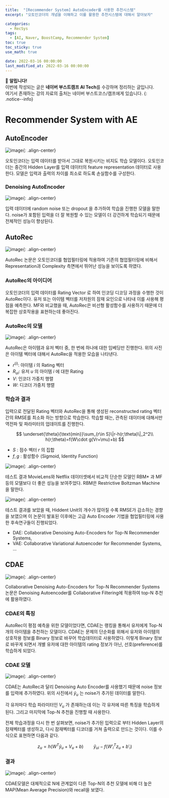 ```yaml
---
title:  "[Recommender System] AutoEncoder를 사용한 추천시스템"
excerpt: "오토인코더의 개념을 이해하고 이를 활용한 추천시스템에 대해서 알아보자"

categories:
  - RecSys
tags:
  - [AI, Naver, BoostCamp, Recommender System]
toc: true
toc_sticky: true
use_math: true

date: 2022-03-16 00:00:00
last_modified_at: 2022-03-16 00:00:00
---
```

📌 **알립니다!**<br>
이번에 작성되는 글은 **네이버 부스트캠프 AI Tech**를 수강하며 정리하는 글입니다.<br>
여기서 존재하는 강의 자료의 출처는 네이버 부스트코스/캠프에게 있습니다.
{: .notice--info}

# Recommender System with AE

## AutoEncoder

![image](https://user-images.githubusercontent.com/91870042/158577816-8d514bc1-50c5-49c9-a8c7-488ee7e8470d.png){: .align-center}

오토인코더는 입력 데이터를 받아서 그대로 복원시키는 비지도 학습 모델이다. 오토인코더는 중간의 Hidden Layer를 입력 데이터의 feature representation 데이터로 사용한다. 모델은 입력과 출력의 차이를 최소로 하도록 손실함수를 구성한다. 

### Denoising AutoEncoder

![image](https://user-images.githubusercontent.com/91870042/158577918-9ea2c1b5-9e02-4b9a-8b5c-0c0c6a4e9be3.png){: .align-center}

입력 데이터에 random noise 또는 dropout 을 추가하여 학습을 진행한 모델을 말한다. noise가 포함된 입력을 더 잘 복원할 수 있는 모델이 더 강건하게 학습되기 때문에 전체적인 성능이 향상된다.

## AutoRec

![image](https://user-images.githubusercontent.com/91870042/158578012-9e80a56a-65ad-4dc4-a25e-686653707327.png){: .align-center}

AutoRec 논문은 오토인코더를 협업필터링에 적용하여 기존의 협업필터링에 비해서 Representation과 Complexity 측면에서 뛰어난 성능을 보이도록 하였다.

### AutoRec의 아이디어

오토인코더의 입력 데이터를 Rating Vector 로 하여 인코딩 디코딩 과정을 수행한 것이 AutoRec이다. 유저 또는 아이템 벡터를 저차원의 잠재 요인으로 나타내 이를 사용해 평점을 예측한다. MF와 비교했을 때, AutoRec은 비선형 활성함수를 사용하기 때문에 더 복잡한 상호작용을 표현하는데 좋아진다.

### AutoRec의 모델

![image](https://user-images.githubusercontent.com/91870042/158579956-4ecb085c-446e-4647-b410-625538faf851.png){: .align-center}

AutoRec은 아이템과 유저 벡터 중, 한 번에 하나에 대한 임베딩만 진행한다. 위의 사진은 아이템 벡터에 대해서 AutoRec을 적용한 모습을 나타낸다.

- $r^{(i)}:$ 아이템 $i$ 의 Rating 벡터
- $R_{ui}:$ 유저 $u$ 의 아이템 $i$ 에 대한 Rating
- $V:$ 인코더 가중치 행렬
- $W:$ 디코더 가중치 행렬

### 학습과 결과

입력으로 전달된 Rating 벡터와 AutoRec을 통해 생성된 reconstructed rating 벡터간의 RMSE를 최소화 하는 방향으로 학습한다. 학습할 때는, 관측된 데이터에 대해서만 역전파 및 파라미터의 업데이트를 진행한다.

$$ \underset{\theta}{\text{min}}\sum_{r\in S}\|r-h(r;\theta)\|_2^2\\
h(r;\theta)=f(W\cdot g(Vr+\mu)+b) $$

- $S$ : 점수 벡터 $r$ 의 집합
- $f, g$ : 활성함수 (Sigmoid, Identity Function)

![image](https://user-images.githubusercontent.com/91870042/158581152-31c2a110-e3ea-4f21-b753-c78fc886b12d.png){: .align-center}

테스트 결과 MovieLens와 Netflix 데이터셋에서 비교적 단순한 모델인 RBM* 과 MF 등의 모델보다 더 좋은 성능을 보여주었다. RBM은 Restrictive Boltzman Machine 을 말한다.

![image](https://user-images.githubusercontent.com/91870042/158581270-e668c0a2-fa7a-44f4-8dad-d94300416101.png){: .align-center}

테스트 결과를 보았을 때, Hiddent Unit의 개수가 많아질 수록 RMSE가 감소하는 경향을 보였으며 이 논문이 발표된 이후에는 고급 Auto Encoder 기법을 협업필터링에 사용한 후속연구들이 진행되었다.

- DAE: Collaborative Denoising Auto-Encoders for Top-N Recommender Systems,
- VAE: Collaborative Variational Autoencoder for Recommender Systems, ...

## CDAE

![image](https://user-images.githubusercontent.com/91870042/158581733-f39504a5-d353-4cb9-a730-d0031b89f269.png){: .align-center}

Collaborative Denoising Auto-Encoders for Top-N Recommender Systems 논문은 Denoising Autoencoder를 Collaborative Filtering에 적용하여 top-N 추천에 활용하였다.

### CDAE의 특징

AutoRec이 평점 예측을 위한 모델이었다면, CDAE는 랭킹을 통해서 유저에게 Top-N 개의 아이템을 추천하는 모델이다. CDAE는 문제의 단순화를 위해서 유저와 아이템의 상호작용 정보를 Binary 정보로 바꾸어 학습데이터로 사용하였다. 이렇게 Binary 정보로 바꾸게 되면서 개별 유저에 대한 아이템의 rating 정보가 아닌, 선호(preference)를 학습하게 되었다.

### CDAE 모델

![image](https://user-images.githubusercontent.com/91870042/158582160-0f45617f-06c6-4a4c-b49c-85ff6e1797c3.png){: .align-center}

CDAE는 AutoRec과 달리 Denoising Auto Encoder를 사용했기 때문에 noise 정보를 입력에 추가하였다. 위의 사진에서 $\tilde{y}_{u}$ 는 noise가 추가된 데이터를 말한다.

각 유저마다 학습 파라미터인 $V_u$ 가 존재하는데 이는 각 유저에 따른 특징을 학습하게 된다. 그리고 마지막에 Top-N 추천을 진행할 때 사용한다.

전체 학습과정을 다시 한 번 살펴보면, noise가 추가된 입력으로 부터 Hidden Layer의 잠재벡터를 생성하고, 다시 잠재벡터를 디코더를 거쳐 출력으로 만드는 것이다. 이를 수식으로 표현하면 다음과 같다.

$$ z_u=h(W^T\tilde{y}_u+V_u+b)\qquad\hat{y}_{ui}-f({W'}_i^Tz_u+b'_i) $$

### 결과

![image](https://user-images.githubusercontent.com/91870042/158583419-adeeee55-049a-4c68-bb07-2c5aa6561236.png){: .align-center}

CDAE모델은 대체적으로 N에 관계없이 다른 Top-N의 추천 모델에 비해 더 높은 MAP(Mean Average Precision)와 recall을 보였다.